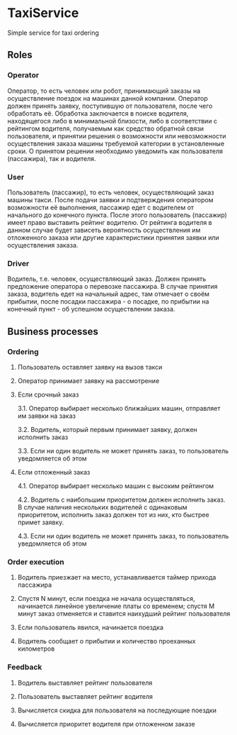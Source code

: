 # TaxiService
Simple service for taxi ordering

## Roles
### Operator

Оператор, то есть человек или робот, принимающий заказы на осуществление поездок на машинах данной компании. Оператор должен принять заявку, поступившую от пользователя, после чего обработать её. Обработка заключается в поиске водителя, находящегося либо в минимальной близости, либо в соответствии с рейтингом водителя, получаемым как средство обратной связи пользователя, и принятии решения о возможности или невозможности осуществления заказа машины требуемой категории в установленные сроки. О принятом решении необходимо уведомить как пользователя (пассажира), так и водителя.

### User

Пользователь (пассажир), то есть человек, осуществляющий заказ машины такси. После подачи заявки и подтверждения оператором возможности её выполнения, пассажир едет с водителем от начального до конечного пункта. После этого пользователь (пассажир) имеет право выставить рейтинг водителю. От рейтинга водителя в данном случае будет зависеть вероятность осуществления им отложенного заказа или другие характеристики принятия заявки или осуществления заказа.

### Driver

Водитель, т.е. человек, осуществляющий заказ. Должен принять предложение оператора о перевозке пассажира. В случае принятия заказа, водитель едет на начальный адрес, там отмечает о своём прибытии, после посадки пассажира - о посадке, по прибытии на конечный пункт - об успешном осуществлении заказа.

## Business processes
### Ordering

1. Пользователь оставляет заявку на вызов такси

2. Оператор принимает заявку на рассмотрение

3. Если срочный заказ

    3.1. Оператор выбирает несколько ближайших машин, отправляет им заявки на заказ

    3.2. Водитель, который первым принимает заявку, должен исполнить заказ

    3.3. Если ни один водитель не может принять заказ, то пользователь уведомляется об этом

4. Если отложенный заказ

    4.1. Оператор выбирает несколько машин с высоким рейтингом
    
    4.2. Водитель с наибольшим приоритетом должен исполнить заказ. В случае наличия нескольких водителей с одинаковым приоритетом, исполнить заказ должен тот из них, кто быстрее примет заявку.
    
    4.3. Если ни один водитель не может принять заказ, то пользователь уведомляется об этом

### Order execution

1. Водитель приезжает на место, устанавливается таймер прихода пассажира

2. Спустя N минут, если поездка не начала осуществляться, начинается линейное
увеличение платы со временем; спустя M минут заказ отменяется и ставится наихудший рейтинг пользователя

3. Если пользователь явился, начинается поездка

4. Водитель сообщает о прибытии и количество проеханных километров

### Feedback

1. Водитель выставляет рейтинг пользователя

2. Пользователь выставляет рейтинг водителя

3. Вычисляется скидка для пользователя на последующие поездки

4. Вычисляется приоритет водителя при отложенном заказе
